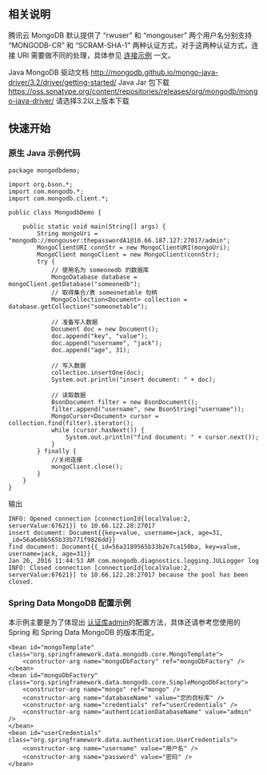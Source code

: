 ## 相关说明
腾讯云 MongoDB 默认提供了 “rwuser” 和 “mongouser” 两个用户名分别支持 “MONGODB-CR” 和 “SCRAM-SHA-1” 两种认证方式，对于这两种认证方式，连接 URI 需要做不同的处理，具体参见 [连接示例](https://cloud.tencent.com/doc/product/240/3563) 一文。

Java MongoDB 驱动文档
http://mongodb.github.io/mongo-java-driver/3.2/driver/getting-started/
Java Jar 包下载
https://oss.sonatype.org/content/repositories/releases/org/mongodb/mongo-java-driver/
请选择3.2以上版本下载

## 快速开始
### 原生 Java 示例代码
```
package mongodbdemo;

import org.bson.*;
import com.mongodb.*;
import com.mongodb.client.*;

public class MongodbDemo {

    public static void main(String[] args) {
        String mongoUri = "mongodb://mongouser:thepasswordA1@10.66.187.127:27017/admin";
        MongoClientURI connStr = new MongoClientURI(mongoUri);
        MongoClient mongoClient = new MongoClient(connStr);
        try {
            // 使用名为 someonedb 的数据库
            MongoDatabase database = mongoClient.getDatabase("someonedb");
            // 取得集合/表 someonetable 句柄
            MongoCollection<Document> collection = database.getCollection("someonetable");

            // 准备写入数据
            Document doc = new Document();
            doc.append("key", "value");
            doc.append("username", "jack");
            doc.append("age", 31);

            // 写入数据
            collection.insertOne(doc);
            System.out.println("insert document: " + doc);

            // 读取数据
            BsonDocument filter = new BsonDocument();
            filter.append("username", new BsonString("username"));
            MongoCursor<Document> cursor = collection.find(filter).iterator();
            while (cursor.hasNext()) {
                System.out.println("find document: " + cursor.next());
            }
        } finally {
            //关闭连接
            mongoClient.close();
        }
    }
}
```

输出

```
INFO: Opened connection [connectionId{localValue:2, serverValue:67621}] to 10.66.122.28:27017
insert document: Document{{key=value, username=jack, age=31, _id=56a6ebb565b33b771f9826dd}}
find document: Document{{_id=56a3189565b33b2e7ca150ba, key=value, username=jack, age=31}}
Jan 26, 2016 11:44:53 AM com.mongodb.diagnostics.logging.JULLogger log
INFO: Closed connection [connectionId{localValue:2, serverValue:67621}] to 10.66.122.28:27017 because the pool has been closed.
```

### Spring Data MongoDB 配置示例
本示例主要是为了体现出 [认证库admin](https://cloud.tencent.com/document/product/240/3563#.E8.AE.A4.E8.AF.81.E6.95.B0.E6.8D.AE.E5.BA.93)的配置方法，具体还请参考您使用的 Spring 和 Spring Data MongoDB 的版本而定。
```
<bean id="mongoTemplate" class="org.springframework.data.mongodb.core.MongoTemplate">
    <constructor-arg name="mongoDbFactory" ref="mongoDbFactory" />
</bean>
<bean id="mongoDbFactory" class="org.springframework.data.mongodb.core.SimpleMongoDbFactory">
    <constructor-arg name="mongo" ref="mongo" />
    <constructor-arg name="databaseName" value="您的目标库" />
    <constructor-arg name="credentials" ref="userCredentials" />
    <constructor-arg name="authenticationDatabaseName" value="admin" />
</bean>
<bean id="userCredentials" class="org.springframework.data.authentication.UserCredentials">
    <constructor-arg name="username" value="用户名" />
    <constructor-arg name="password" value="密码" />
</bean>
```
